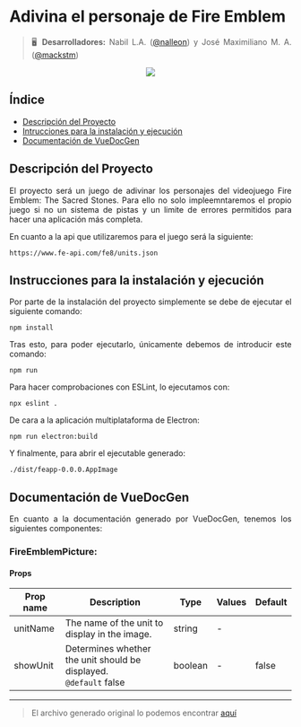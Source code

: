 <div align="justify">

# Adivina el personaje de Fire Emblem
> 🖥️  **Desarrolladores:** Nabil L.A. ([@nalleon](https://github.com/nalleon)) y José Maximiliano M. A. ([@mackstm](https://github.com/mackstm)) 

<div align="center">
    <img src="./img/cover.png">
</div>

## Índice

- [Descripción del Proyecto](#descripción-del-proyecto)
- [Intrucciones para la instalación y ejecución](#instrucciones-para-la-instalación-y-ejecución)
- [Documentación de VueDocGen](#documentación-de-vuedocgen)



## Descripción del Proyecto

El proyecto será un juego de adivinar los personajes del videojuego Fire Emblem: The Sacred Stones. Para ello no solo impleemntaremos el propio juego si no un sistema de pistas y un limite de errores permitidos para hacer una aplicación más completa. 

En cuanto a la api que utilizaremos para el juego será la siguiente:

```code
https://www.fe-api.com/fe8/units.json
```

## Instrucciones para la instalación y ejecución

Por parte de la instalación del proyecto simplemente se debe de ejecutar el siguiente comando:

```code
npm install
```

Tras esto, para poder ejecutarlo, únicamente debemos de introducir este comando:

```code
npm run
```

Para hacer comprobaciones con ESLint, lo ejecutamos con:
```code
npx eslint .
```

De cara a la aplicación multiplataforma de Electron:

```code
npm run electron:build
```

Y finalmente, para abrir el ejecutable generado:

```code
./dist/feapp-0.0.0.AppImage
```

## Documentación de VueDocGen

En cuanto a la documentación generado por VueDocGen, tenemos los siguientes componentes:

### FireEmblemPicture:

####  Props

| Prop name | Description                                                           | Type    | Values | Default |
| --------- | --------------------------------------------------------------------- | ------- | ------ | ------- |
| unitName  | The name of the unit to display in the image.                         | string  | -      |         |
| showUnit  | Determines whether the unit should be displayed.<br/>`@default` false | boolean | -      | false   |

---


> El archivo generado original lo podemos encontrar [aquí](./code/fe-project/docs/src/components/FireEmblemPicture.md) 



</div>
